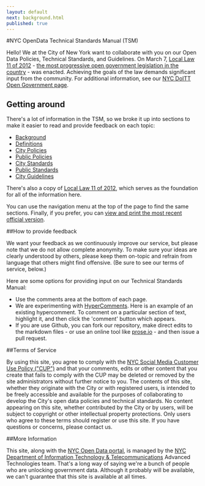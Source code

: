 ```yaml
---
layout: default
next: background.html
published: true
---
```


#NYC OpenData Technical Standards Manual (TSM)

Hello! We at the City of New York want to collaborate with you on our Open Data Policies, Technical Standards, and Guidelines. On March 7, [Local Law 11 of 2012](LocalLaw11of2012.html) - [the most progressive open government legislation in the country](http://www.nyc.gov/html/om/html/2012a/pr081-12.html) - was enacted. Achieving the goals of the law demands significant input from the community. For additional information, see our [NYC DoITT Open Government page](http://www.nyc.gov/html/doitt/html/open/data.shtml).

## Getting around

There's a lot of information in the TSM, so we broke it up into sections to make it easier to read and provide feedback on each topic:

<ul class="button-group">
	<li><a href="background.html">Background</a></li>
	<li><a href="defintions.html">Definitions</a></li>
   	<li><a href="citypolicies.html">City Policies</a></li>
	<li><a href="publicpolicies.html">Public Policies</a></li>
	<li><a href="citystandards.html">City Standards</a></li>
	<li><a href="publicstandards.html">Public Standards</a></li>
	<li><a href="cityguidelines.html">City Guidelines</a></li>
</ul>

There's also a copy of [Local Law 11 of 2012](LocalLaw11of2012.html), which serves as the foundation for all of the information here.

You can use the navigation menu at the top of the page to find the same sections. Finally, if you prefer, you can [view and print the most recent official version](http://www.nyc.gov/html/doitt/downloads/pdf/nyc_open_data_tsm.pdf).

##How to provide feedback

We want your feedback as we continuously improve our service, but please note that we do not allow complete anonymity. To make sure your ideas are clearly understood by others, please keep them on-topic and refrain from language that others might find offensive. (Be sure to see our terms of service, below.)

Here are some options for providing input on our Technical Standards Manual:

- Use the comments area at the bottom of each page. 
- We are experimenting with [HyperComments](http://hypercomments.com/). Here is an example of an existing hypercomment. To comment on a particular section of text, highlight it, and then click the 'comment' button which appears.
- If you are use Github, you can fork our repository, make direct edits to the markdown files - or use an online tool like [prose.io](http://prose.io/) - and then issue a pull request.

##Terms of Service

By using this site, you agree to comply with the [NYC Social Media Customer Use Policy ("CUP")](http://www.nyc.gov/html/misc/html/social_media_policy.html) and that your comments, edits or other content that you create that fails to comply with the CUP may be deleted or removed by the site administrators without further notice to you. The contents of this site, whether they originate with the City or with registered users, is intended to be freely accessible and available for the purposes of collaborating to develop the City's open data policies and technical standards. No content appearing on this site, whether contributed by the City or by users, will be subject to copyright or other intellectual property protections. Only users who agree to these terms should register or use this site. If you have questions or concerns, please contact us.

##More Information

This site, along with the [NYC Open Data portal](http://nyc.gov/data), is managed by the [NYC Department of Information Technology & Telecommunications](http://nyc.gov/doitt) Advanced Technologies team. That's a long way of saying we're a bunch of people who are unlocking government data. Although it probably will be available, we can't guarantee that this site is available at all times.
